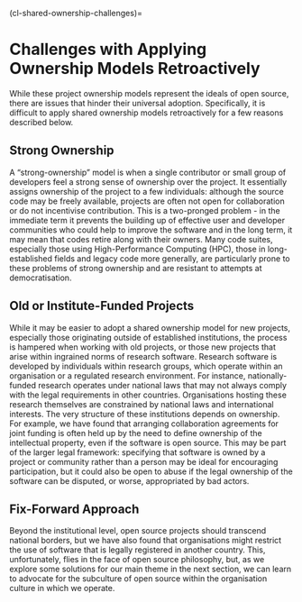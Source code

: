 (cl-shared-ownership-challenges)=
# Challenges with Applying Ownership Models Retroactively

While these project ownership models represent the ideals of open source, there are issues that hinder their universal adoption.
Specifically, it is difficult to apply shared ownership models retroactively for a few reasons described below.

## Strong Ownership

A “strong-ownership” model is when a single contributor or small group of developers feel a strong sense of ownership over the project.
It essentially assigns ownership of the project to a few individuals: although the source code may be freely available, projects are often not open for collaboration or do not incentivise contribution.
This is a two-pronged problem - in the immediate term it prevents the building up of effective user and developer communities who could help to improve the software and in the long term, it may mean that codes retire along with their owners.
Many code suites, especially those using High-Performance Computing (HPC), those in long-established fields and legacy code more generally, are particularly prone to these problems of strong ownership and are resistant to attempts at democratisation.

## Old or Institute-Funded Projects

While it may be easier to adopt a shared ownership model for new projects, especially those originating outside of established institutions, the process is hampered when working with old projects, or those new projects that arise within ingrained norms of research software.
Research software is developed by individuals within research groups, which operate within an organisation or a regulated research environment.
For instance, nationally-funded research operates under national laws that may not always comply with the legal requirements in other countries.
Organisations hosting these research themselves are constrained by national laws and international interests.
The very structure of these institutions depends on ownership.
For example, we have found that arranging collaboration agreements for joint funding is often held up by the need to define ownership of the intellectual property, even if the software is open source.
This may be part of the larger legal framework: specifying that software is owned by a project or community rather than a person may be ideal for encouraging participation, but it could also be open to abuse if the legal ownership of the software can be disputed, or worse, appropriated by bad actors.

## Fix-Forward Approach

Beyond the institutional level, open source projects should transcend national borders, but we have also found that organisations might restrict the use of software that is legally registered in another country.
This, unfortunately, flies in the face of open source philosophy, but, as we explore some solutions for our main theme in the next section, we can learn to advocate for the subculture of open source within the organisation culture in which we operate.
